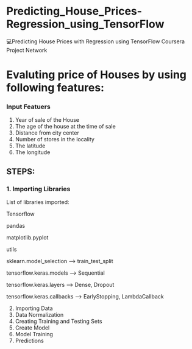 # Predicting_House_Prices-Regression_using_TensorFlow
💻Predicting House Prices with Regression using TensorFlow Coursera Project Network

# Evaluting price of Houses by using following features:

### Input Featuers

1.   Year of sale of the House
2.   The age of the house at the time of sale
3.   Distance from city center
4.  Number of stores in the locality
5.  The latitude
6.  The longitude

## STEPS:
### 1. Importing Libraries
List of libraries imported:

  Tensorflow
  
  pandas
  
  matplotlib.pyplot
  
  utils
  
  sklearn.model_selection --> train_test_split
  
  tensorflow.keras.models --> Sequential
  
  tensorflow.keras.layers --> Dense, Dropout
  
  tensorflow.keras.callbacks --> EarlyStopping, LambdaCallback

  
2. Importing Data
3. Data Normalization
4. Creating Training and Testing Sets
5. Create Model
6. Model Training
7. Predictions


